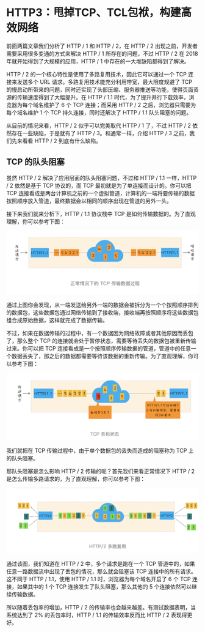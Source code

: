 # HTTP3：甩掉TCP、TCL包袱，构建高效网络

前面两篇文章我们分析了 HTTP / 1 和 HTTP / 2，在 HTTP / 2 出现之前，开发者需要采用很多变通的方式来解决 HTTP / 1 所存在的问题，不过 HTTP / 2 在 2018 年就开始得到了大规模的应用，HTTP / 1 中存在的一大堆缺陷都得到了解决。

HTTP / 2 的一个核心特性是使用了多路复用技术，因此它可以通过一个 TCP 连接来发送多个 URL 请求。多路复用技术能充分利用带宽，最大限度规避了 TCP 的慢启动所带来的问题，同时还实现了头部压缩、服务器推送等功能，使得页面资源的传输速度得到了大幅提升。在 HTTP / 1.1 时代，为了提升并行下载效率，浏览器为每个域名维护了 6 个 TCP 连接；而采用 HTTP / 2 之后，浏览器只需要为每个域名维护 1 个 TCP 持久连接，同时还解决了 HTTP / 1.1 队头阻塞的问题。

从目前的情况来看，HTTP / 2 似乎可以完美取代 HTTP / 1 了，不过 HTTP / 2 依然存在一些缺陷，于是就有了 HTTP / 3。和通常一样，介绍 HTTP / 3 之前，我们先来看看 HTTP / 2 到底有什么缺陷。

## TCP 的队头阻塞

虽然 HTTP / 2 解决了应用层面的队头阻塞问题，不过和 HTTP / 1.1 一样，HTTP / 2 依然是基于 TCP 协议的，而 TCP 最初就是为了单连接而设计的。你可以把 TCP 连接看成是两台计算机之前的一个虚拟管道，计算机的一端将要传输的数据按照顺序放入管道，最终数据会以相同的顺序出现在管道的另外一头。

接下来我们就来分析下，HTTP / 1.1 协议栈中 TCP 是如何传输数据的。为了直观理解，你可以参考下图：

![正常情况下的TCP传输数据过程](./img/tcp-transfer-data-process.png)

通过上图你会发现，从一端发送给另外一端的数据会被拆分为一个个按照顺序排列的数据包，这些数据包通过网络传输到了接收端，接收端再按照顺序将这些数据包组合成原始数据，这样就完成了数据传输。

不过，如果在数据传输的过程中，有一个数据因为网络故障或者其他原因而丢包了，那么整个 TCP 的连接就会处于暂停状态，需要等待丢失的数据包被重新传输过来。你可以把 TCP 连接看成是一个按照顺序传输数据的管道，管道中的任意一个数据丢失了，那之后的数据都需要等待该数据的重新传输。为了直观理解，你可以参考下图：

![TCP丢包状态](./img/tcp-packet-loss-status.png)

我们就把在 TCP 传输过程中，由于单个数据包的丢失而造成的阻塞称为 TCP 上的队头阻塞。

那队头阻塞是怎么影响 HTTP / 2 传输的呢？首先我们来看正常情况下 HTTP / 2 是怎么传输多路请求的，为了直观理解，你可以参考下图：

![HTTP/2多路复用](./img/http-2-multiplexing.png)

通过该图，我们知道在 HTTP / 2 中，多个请求是跑在一个 TCP 管道中的，如果任意一路数据流中出现了丢包的情况，那么就会阻塞该 TCP 连接中的所有请求。这不同于 HTTP / 1.1，使用 HTTP / 1.1 时，浏览器为每个域名开启了 6 个 TCP 连接，如果其中的 1 个 TCP 连接发生了队头阻塞，那么其他的 5 个连接依然可以继续传输数据。

所以随着丢包率的增加，HTTP / 2 的传输率也会越来越差。有测试数据表明，当系统达到了 2% 的丢包率时，HTTP / 1.1 的传输效率反而比 HTTP / 2 表现得更好。
